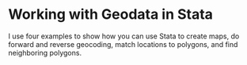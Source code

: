 # Working with Geodata in Stata

I use four examples to show how you can use Stata to create maps, do forward and reverse geocoding, match locations to polygons, and find neighboring polygons.
